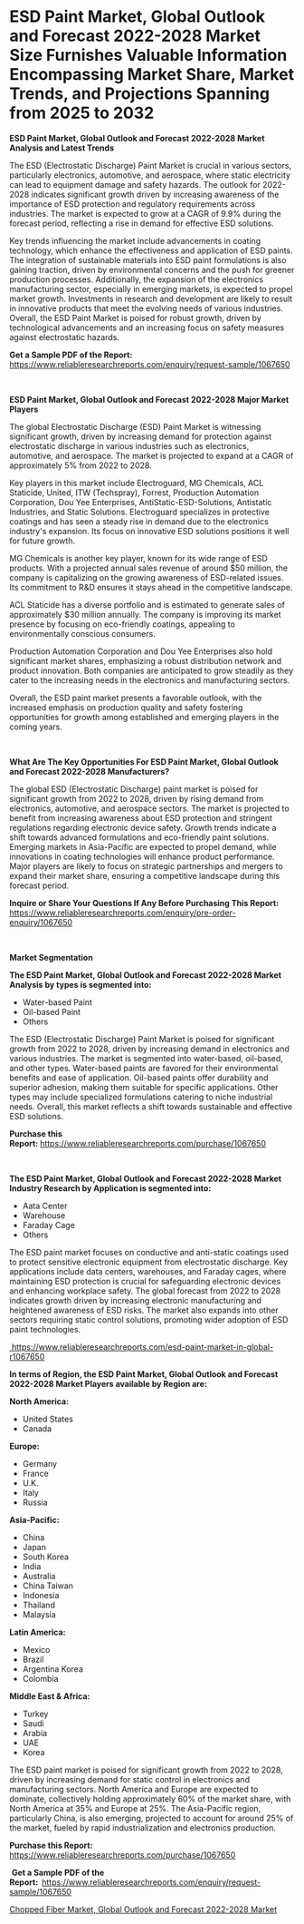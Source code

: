 <p><h1>ESD Paint Market, Global Outlook and Forecast 2022-2028 Market Size Furnishes Valuable Information Encompassing Market Share, Market Trends, and Projections Spanning from 2025 to 2032</h1></p><p><strong>ESD Paint Market, Global Outlook and Forecast 2022-2028 Market Analysis and Latest Trends</strong></p>
<p><p>The ESD (Electrostatic Discharge) Paint Market is crucial in various sectors, particularly electronics, automotive, and aerospace, where static electricity can lead to equipment damage and safety hazards. The outlook for 2022-2028 indicates significant growth driven by increasing awareness of the importance of ESD protection and regulatory requirements across industries. The market is expected to grow at a CAGR of 9.9% during the forecast period, reflecting a rise in demand for effective ESD solutions.</p><p>Key trends influencing the market include advancements in coating technology, which enhance the effectiveness and application of ESD paints. The integration of sustainable materials into ESD paint formulations is also gaining traction, driven by environmental concerns and the push for greener production processes. Additionally, the expansion of the electronics manufacturing sector, especially in emerging markets, is expected to propel market growth. Investments in research and development are likely to result in innovative products that meet the evolving needs of various industries. Overall, the ESD Paint Market is poised for robust growth, driven by technological advancements and an increasing focus on safety measures against electrostatic hazards.</p></p>
<p><strong>Get a Sample PDF of the Report:&nbsp;</strong> <a href="https://www.reliableresearchreports.com/enquiry/request-sample/1067650?utm_campaign=3260&utm_medium=2&utm_source=Github&utm_content=ia&utm_term=21032025&utm_id=esd-paint-market-global-outlook-and-forecast-2022-2028">https://www.reliableresearchreports.com/enquiry/request-sample/1067650</a></p>
<p>&nbsp;</p>
<p><strong>ESD Paint Market, Global Outlook and Forecast 2022-2028 Major Market Players</strong></p>
<p><p>The global Electrostatic Discharge (ESD) Paint Market is witnessing significant growth, driven by increasing demand for protection against electrostatic discharge in various industries such as electronics, automotive, and aerospace. The market is projected to expand at a CAGR of approximately 5% from 2022 to 2028.</p><p>Key players in this market include Electroguard, MG Chemicals, ACL Staticide, United, ITW (Techspray), Forrest, Production Automation Corporation, Dou Yee Enterprises, AntiStatic-ESD-Solutions, Antistatic Industries, and Static Solutions. Electroguard specializes in protective coatings and has seen a steady rise in demand due to the electronics industry's expansion. Its focus on innovative ESD solutions positions it well for future growth.</p><p>MG Chemicals is another key player, known for its wide range of ESD products. With a projected annual sales revenue of around $50 million, the company is capitalizing on the growing awareness of ESD-related issues. Its commitment to R&D ensures it stays ahead in the competitive landscape.</p><p>ACL Staticide has a diverse portfolio and is estimated to generate sales of approximately $30 million annually. The company is improving its market presence by focusing on eco-friendly coatings, appealing to environmentally conscious consumers.</p><p>Production Automation Corporation and Dou Yee Enterprises also hold significant market shares, emphasizing a robust distribution network and product innovation. Both companies are anticipated to grow steadily as they cater to the increasing needs in the electronics and manufacturing sectors.</p><p>Overall, the ESD paint market presents a favorable outlook, with the increased emphasis on production quality and safety fostering opportunities for growth among established and emerging players in the coming years.</p></p>
<p>&nbsp;</p>
<p><strong>What Are The Key Opportunities For ESD Paint Market, Global Outlook and Forecast 2022-2028 Manufacturers?</strong></p>
<p><p>The global ESD (Electrostatic Discharge) paint market is poised for significant growth from 2022 to 2028, driven by rising demand from electronics, automotive, and aerospace sectors. The market is projected to benefit from increasing awareness about ESD protection and stringent regulations regarding electronic device safety. Growth trends indicate a shift towards advanced formulations and eco-friendly paint solutions. Emerging markets in Asia-Pacific are expected to propel demand, while innovations in coating technologies will enhance product performance. Major players are likely to focus on strategic partnerships and mergers to expand their market share, ensuring a competitive landscape during this forecast period.</p></p>
<p><strong>Inquire or Share Your Questions If Any Before Purchasing This Report:</strong> <a href="https://www.reliableresearchreports.com/enquiry/pre-order-enquiry/1067650?utm_campaign=3260&utm_medium=2&utm_source=Github&utm_content=ia&utm_term=21032025&utm_id=esd-paint-market-global-outlook-and-forecast-2022-2028">https://www.reliableresearchreports.com/enquiry/pre-order-enquiry/1067650</a></p>
<p>&nbsp;</p>
<p><strong>Market Segmentation</strong></p>
<p><strong>The ESD Paint Market, Global Outlook and Forecast 2022-2028 Market Analysis by types is segmented into:</strong></p>
<p><ul><li>Water-based Paint</li><li>Oil-based Paint</li><li>Others</li></ul></p>
<p><p>The ESD (Electrostatic Discharge) Paint Market is poised for significant growth from 2022 to 2028, driven by increasing demand in electronics and various industries. The market is segmented into water-based, oil-based, and other types. Water-based paints are favored for their environmental benefits and ease of application. Oil-based paints offer durability and superior adhesion, making them suitable for specific applications. Other types may include specialized formulations catering to niche industrial needs. Overall, this market reflects a shift towards sustainable and effective ESD solutions.</p></p>
<p><strong>Purchase this Report:&nbsp;</strong><a href="https://www.reliableresearchreports.com/purchase/1067650?utm_campaign=3260&utm_medium=2&utm_source=Github&utm_content=ia&utm_term=21032025&utm_id=esd-paint-market-global-outlook-and-forecast-2022-2028">https://www.reliableresearchreports.com/purchase/1067650</a></p>
<p>&nbsp;</p>
<p><strong>The ESD Paint Market, Global Outlook and Forecast 2022-2028 Market Industry Research by Application is segmented into:</strong></p>
<p><ul><li>Aata Center</li><li>Warehouse</li><li>Faraday Cage</li><li>Others</li></ul></p>
<p><p>The ESD paint market focuses on conductive and anti-static coatings used to protect sensitive electronic equipment from electrostatic discharge. Key applications include data centers, warehouses, and Faraday cages, where maintaining ESD protection is crucial for safeguarding electronic devices and enhancing workplace safety. The global forecast from 2022 to 2028 indicates growth driven by increasing electronic manufacturing and heightened awareness of ESD risks. The market also expands into other sectors requiring static control solutions, promoting wider adoption of ESD paint technologies.</p></p>
<p><a href="https://www.reliableresearchreports.com/esd-paint-market-in-global-r1067650?utm_campaign=3260&utm_medium=2&utm_source=Github&utm_content=ia&utm_term=21032025&utm_id=esd-paint-market-global-outlook-and-forecast-2022-2028">&nbsp;https://www.reliableresearchreports.com/esd-paint-market-in-global-r1067650</a></p>
<p><strong>In terms of Region, the ESD Paint Market, Global Outlook and Forecast 2022-2028 Market Players available by Region are:</strong></p>
<p>
    <p> <strong> North America: </strong>
        <ul>
            <li>United States</li>
            <li>Canada</li>
        </ul>
        </p> 
    <p> <strong> Europe: </strong>
        <ul>
            <li>Germany</li>
            <li>France</li>
            <li>U.K.</li>
            <li>Italy</li>
            <li>Russia</li>
        </ul>
        </p> 
    <p> <strong> Asia-Pacific: </strong>
        <ul>
            <li>China</li>
            <li>Japan</li>
            <li>South Korea</li>
            <li>India</li>
            <li>Australia</li>
            <li>China Taiwan</li>
            <li>Indonesia</li>
            <li>Thailand</li>
            <li>Malaysia</li>
        </ul>
        </p> 
    <p> <strong> Latin America: </strong>
        <ul>
            <li>Mexico</li>
            <li>Brazil</li>
            <li>Argentina Korea</li>
            <li>Colombia</li>
        </ul>
        </p> 
    <p> <strong> Middle East & Africa: </strong>
        <ul>
            <li>Turkey</li>
            <li>Saudi</li>
            <li>Arabia</li>
            <li>UAE</li>
            <li>Korea</li>
        </ul>
    </p>
    </p>
<p><p>The ESD paint market is poised for significant growth from 2022 to 2028, driven by increasing demand for static control in electronics and manufacturing sectors. North America and Europe are expected to dominate, collectively holding approximately 60% of the market share, with North America at 35% and Europe at 25%. The Asia-Pacific region, particularly China, is also emerging, projected to account for around 25% of the market, fueled by rapid industrialization and electronics production.</p></p>
<p><strong>Purchase this Report: </strong><a href="https://www.reliableresearchreports.com/purchase/1067650?utm_campaign=3260&utm_medium=2&utm_source=Github&utm_content=ia&utm_term=21032025&utm_id=esd-paint-market-global-outlook-and-forecast-2022-2028">https://www.reliableresearchreports.com/purchase/1067650</a></p>
<p>&nbsp;<strong>Get a Sample PDF of the Report:&nbsp;&nbsp;</strong><a href="https://www.reliableresearchreports.com/enquiry/request-sample/1067650?utm_campaign=3260&utm_medium=2&utm_source=Github&utm_content=ia&utm_term=21032025&utm_id=esd-paint-market-global-outlook-and-forecast-2022-2028">https://www.reliableresearchreports.com/enquiry/request-sample/1067650</a></p>
<p><strong></strong></p>
<p><p><a href="https://github.com/viipposahko25/Market-Research-Report-List-1/blob/main/chopped-fiber-market-global-outlook-and-forecast-2022-2028-market.md?utm_campaign=3260&utm_medium=2&utm_source=Github&utm_content=ia&utm_term=21032025&utm_id=esd-paint-market-global-outlook-and-forecast-2022-2028">Chopped Fiber Market, Global Outlook and Forecast 2022-2028 Market</a></p></p>